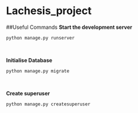 # Lachesis_project

##Useful Commands
**Start the development server** <br />
```
python manage.py runserver
```
<br />

**Initialise Database** <br />
```
python manage.py migrate
```
<br />

**Create superuser** <br />
```
python manage.py createsuperuser
```
<br />

